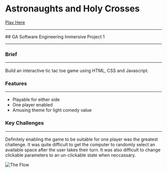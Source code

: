 # Astronaughts and Holy Crosses
[Play Here](https://tomcat-js.github.io/Astronaughts-and-Holy-Crosses/)
 <hr /> 
## GA Software Engineering Immersive Project 1<hr /> 

### Brief <hr />
Build an interactive tic tac toe game using HTML, CSS and Javascript.

### Features <hr />
- Playable for either side
- One player enabled 
- Amusing theme for light comedy value

### Key Challenges <hr />
Definitely enabling the game to be suitable for one player was the greatest challenge. It was quite difficult to get the computer to randomly select an available space after the user takes their turn. It was also difficult to change clickable parameters to an un-clickable state when neccassary. 

![The Flow](https://i.imgur.com/1ZuIvju.jpg)


